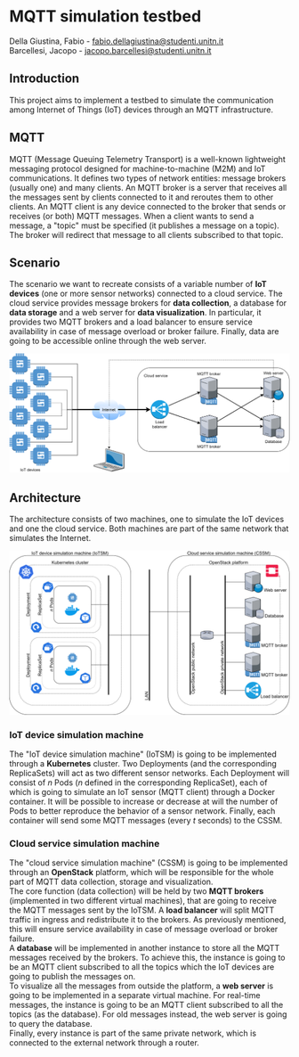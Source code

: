 # MQTT simulation testbed

Della Giustina, Fabio - fabio.dellagiustina@studenti.unitn.it  
Barcellesi, Jacopo - jacopo.barcellesi@studenti.unitn.it

## Introduction
This project aims to implement a testbed to simulate the communication among Internet of Things (IoT) devices through an MQTT infrastructure.

## MQTT
MQTT (Message Queuing Telemetry Transport) is a well-known lightweight messaging protocol designed for machine-to-machine (M2M) and IoT communications. It defines two types of network entities: message brokers (usually one) and many clients. An MQTT broker is a server that receives all the messages sent by clients connected to it and reroutes them to other clients. An MQTT client is any device connected to the broker that sends or receives (or both) MQTT messages. When a client wants to send a message, a "topic" must be specified (it publishes a message on a topic). The broker will redirect that message to all clients subscribed to that topic.

## Scenario
The scenario we want to recreate consists of a variable number of **IoT devices** (one or more sensor networks) connected to a cloud service. The cloud service provides message brokers for **data collection**, a database for **data storage** and a web server for **data visualization**. In particular, it provides two MQTT brokers and a load balancer to ensure service availability in case of message overload or broker failure. Finally, data are going to be accessible online through the web server.

![alt text](dataflow.png "Dataflow")

## Architecture
The architecture consists of two machines, one to simulate the IoT devices and one the cloud service. Both machines are part of the same network that simulates the Internet.

![alt text](architecture.png "Architecture")

### IoT device simulation machine
The "IoT device simulation machine" (IoTSM) is going to be implemented through a **Kubernetes** cluster. Two Deployments (and the corresponding ReplicaSets) will act as two different sensor networks. Each Deployment will consist of *n* Pods (*n* defined in the corresponding ReplicaSet), each of which is going to simulate an IoT sensor (MQTT client) through a Docker container. It will be possible to increase or decrease at will the number of Pods to better reproduce the behavior of a sensor network. Finally, each container will send some MQTT messages (every *t* seconds) to the CSSM.

### Cloud service simulation machine
The "cloud service simulation machine" (CSSM) is going to be implemented through an **OpenStack** platform, which will be responsible for the whole part of MQTT data collection, storage and visualization.  
The core function (data collection) will be held by two **MQTT brokers** (implemented in two different virtual machines), that are going to receive the MQTT messages sent by the IoTSM. A **load balancer** will split MQTT traffic in ingress and redistribute it to the brokers. As previously mentioned, this will ensure service availability in case of message overload or broker failure.  
A **database** will be implemented in another instance to store all the MQTT messages received by the brokers. To achieve this, the instance is going to be an MQTT client subscribed to all the topics which the IoT devices are going to publish the messages on.  
To visualize all the messages from outside the platform, a **web server** is going to be implemented in a separate virtual machine. For real-time messages, the instance is going to be an MQTT client subscribed to all the topics (as the database). For old messages instead, the web server is going to query the database.  
Finally, every instance is part of the same private network, which is connected to the external network through a router.
